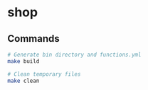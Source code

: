 # shop

## Commands

```sh
# Generate bin directory and functions.yml
make build

# Clean temporary files
make clean
```
